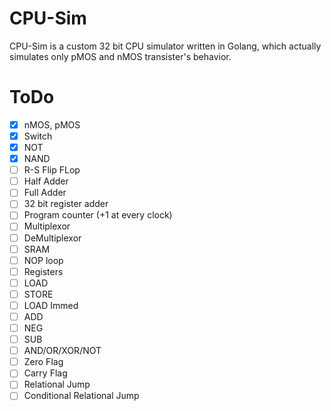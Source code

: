 # CPU-Sim

CPU-Sim is a custom 32 bit CPU simulator written in Golang, which actually simulates only pMOS and nMOS transister's behavior. 

# ToDo

 - [x] nMOS, pMOS
 - [x] Switch
 - [x] NOT
 - [x] NAND
 - [ ] R-S Flip FLop
 - [ ] Half Adder
 - [ ] Full Adder
 - [ ] 32 bit register adder
 - [ ] Program counter (+1 at every clock)
 - [ ] Multiplexor
 - [ ] DeMultiplexor
 - [ ] SRAM
 - [ ] NOP loop
 - [ ] Registers
 - [ ] LOAD
 - [ ] STORE
 - [ ] LOAD Immed
 - [ ] ADD
 - [ ] NEG
 - [ ] SUB
 - [ ] AND/OR/XOR/NOT
 - [ ] Zero Flag
 - [ ] Carry Flag
 - [ ] Relational Jump
 - [ ] Conditional Relational Jump
